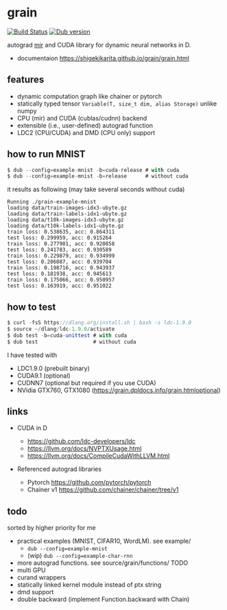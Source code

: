 # grain
[![Build Status](https://travis-ci.org/ShigekiKarita/grain.svg?branch=master)](https://travis-ci.org/ShigekiKarita/grain)
[![Dub version](https://img.shields.io/dub/v/grain.svg)](https://code.dlang.org/packages/grain)

autograd [mir](https://github.com/libmir/mir-algorithm) and CUDA library for dynamic neural networks in D.

- documentaion https://shigekikarita.github.io/grain/grain.html

## features

- dynamic computation graph like chainer or pytorch
- statically typed tensor `Variable(T, size_t dim, alias Storage)` unlike numpy
- CPU (mir) and CUDA (cublas/cudnn) backend
- extensible (i.e., user-defined) autograd function
- LDC2 (CPU/CUDA) and DMD (CPU only) support

## how to run MNIST


```d
$ dub --config=example-mnist -b=cuda-release # with cuda
$ dub --config=example-mnist -b=release      # without cuda
```

it results as following (may take several seconds without cuda)

```
Running ./grain-example-mnist
loading data/train-images-idx3-ubyte.gz
loading data/train-labels-idx1-ubyte.gz
loading data/t10k-images-idx3-ubyte.gz
loading data/t10k-labels-idx1-ubyte.gz
train loss: 0.538635, acc: 0.864311
test loss: 0.299959, acc: 0.915264
train loss: 0.277901, acc: 0.920858
test loss: 0.241783, acc: 0.930589
train loss: 0.229879, acc: 0.934999
test loss: 0.206087, acc: 0.939704
train loss: 0.198716, acc: 0.943937
test loss: 0.181938, acc: 0.945613
train loss: 0.175066, acc: 0.950957
test loss: 0.163919, acc: 0.951022
```


## how to test

```d
$ curl -fsS https://dlang.org/install.sh | bash -s ldc-1.9.0
$ source ~/dlang/ldc-1.9.0/activate
$ dub test -b=cuda-unittest # with cuda
$ dub test                  # without cuda
```

I have tested with

- LDC1.9.0 (prebuilt binary)
- CUDA9.1 (optional)
- CUDNN7 (optional but required if you use CUDA)
- NVidia GTX760, GTX1080 (https://grain.dpldocs.info/grain.htmloptional)

## links

- CUDA in D
  - https://github.com/ldc-developers/ldc
  - https://llvm.org/docs/NVPTXUsage.html
  - https://llvm.org/docs/CompileCudaWithLLVM.html

- Referenced autograd libraries
  - Pytorch https://github.com/pytorch/pytorch
  - Chainer v1 https://github.com/chainer/chainer/tree/v1


## todo

sorted by higher priority for me

- practical examples (MNIST, CIFAR10, WordLM). see example/
  - `dub --config=example-mnist`
  - (wip) `dub --config=example-char-rnn`
- more autograd functions. see source/grain/functions/ TODO
- multi GPU
- curand wrappers
- statically linked kernel module instead of ptx string
- dmd support
- double backward (implement Function.backward with Chain)

